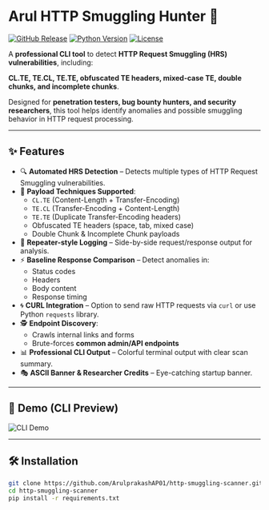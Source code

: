 # Arul HTTP Smuggling Hunter 🚀

[![GitHub Release](https://img.shields.io/github/v/release/ArulprakashAP01/http-smuggling-scanner?color=green)](https://github.com/ArulprakashAP01/http-smuggling-scanner/releases)
[![Python Version](https://img.shields.io/badge/python-3.10%2B-blue)](https://www.python.org/)
[![License](https://img.shields.io/badge/license-MIT-green)](LICENSE)

A **professional CLI tool** to detect **HTTP Request Smuggling (HRS) vulnerabilities**, including:  

**CL.TE, TE.CL, TE.TE, obfuscated TE headers, mixed-case TE, double chunks, and incomplete chunks**.  

Designed for **penetration testers, bug bounty hunters, and security researchers**, this tool helps identify anomalies and possible smuggling behavior in HTTP request processing.

---

## ✨ Features

- 🔍 **Automated HRS Detection** – Detects multiple types of HTTP Request Smuggling vulnerabilities.  
- 📡 **Payload Techniques Supported**:
  - `CL.TE` (Content-Length + Transfer-Encoding)
  - `TE.CL` (Transfer-Encoding + Content-Length)
  - `TE.TE` (Duplicate Transfer-Encoding headers)
  - Obfuscated TE headers (space, tab, mixed case)
  - Double Chunk & Incomplete Chunk payloads
- 📑 **Repeater-style Logging** – Side-by-side request/response output for analysis.  
- ⚡ **Baseline Response Comparison** – Detect anomalies in:
  - Status codes
  - Headers
  - Body content
  - Response timing
- 🌀 **CURL Integration** – Option to send raw HTTP requests via `curl` or use Python `requests` library.  
- 🕵️ **Endpoint Discovery**:
  - Crawls internal links and forms
  - Brute-forces **common admin/API endpoints**
- 📊 **Professional CLI Output** – Colorful terminal output with clear scan summary.  
- 🎭 **ASCII Banner & Researcher Credits** – Eye-catching startup banner.

---

## 📸 Demo (CLI Preview)

![CLI Demo](<img width="957" height="416" alt="image" src="https://github.com/user-attachments/assets/074cba46-4823-4bca-a8d3-d25a224cb3d2" />
)

---

## 🛠 Installation

```bash
git clone https://github.com/ArulprakashAP01/http-smuggling-scanner.git
cd http-smuggling-scanner
pip install -r requirements.txt
